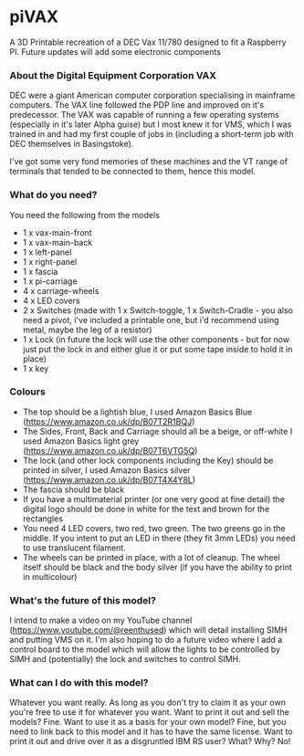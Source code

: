 # piVAX
A 3D Printable recreation of a DEC Vax 11/780 designed to fit a Raspberry PI. Future updates will add some electronic components

### About the Digital Equipment Corporation VAX
DEC were a giant American computer corporation specialising in mainframe computers. The VAX line followed the PDP line and improved on it's predecessor.  The VAX was capable of running a few operating systems (especially in it's later Alpha guise) but I most knew it for VMS, which I was trained in and had my first couple of jobs in (including a short-term job with DEC themselves in Basingstoke).

I've got some very fond memories of these machines and the VT range of terminals that tended to be connected to them, hence this model.

### What do you need?
You need the following from the models

- 1 x vax-main-front
- 1 x vax-main-back
- 1 x left-panel
- 1 x right-panel
- 1 x fascia
- 1 x pi-carriage
- 4 x carriage-wheels
- 4 x LED covers
- 2 x Switches (made with 1 x Switch-toggle, 1 x Switch-Cradle - you also need a pivot, i've included a printable one, but i'd recommend using metal, maybe the leg of a resistor)
- 1 x Lock (in future the lock will use the other components - but for now just put the lock in and either glue it or put some tape inside to hold it in place)
- 1 x key

### Colours
- The top should be a lightish blue, I used Amazon Basics Blue (https://www.amazon.co.uk/dp/B07T2R1BQJ)
- The Sides, Front, Back and Carriage should all be a beige, or off-white I used Amazon Basics light grey (https://www.amazon.co.uk/dp/B07T6VTG5Q)
- The lock (and other lock components including the Key) should be printed in silver, I used Amazon Basics silver (https://www.amazon.co.uk/dp/B07T4X4Y8L)
- The fascia should be black
- If you have a multimaterial printer (or one very good at fine detail) the digital logo should be done in white for the text and brown for the rectangles
- You need 4 LED covers, two red, two green.  The two greens go in the middle.  If you intent to put an LED in there (they fit 3mm LEDs) you need to use translucent filament.
- The wheels can be printed in place, with a lot of cleanup.  The wheel itself should be black and the body silver (if you have the ability to print in multicolour)

### What's the future of this model?
I intend to make a video on my YouTube channel (https://www.youtube.com/@reenthused) which will detail installing SIMH and putting VMS on it.  I'm also hoping to do a future video where I add a control board to the model which will allow the lights to be controlled by SIMH and (potentially) the lock and switches to control SIMH.

### What can I do with this model?
Whatever you want really. As long as you don't try to claim it as your own you're free to use it for whatever you want.  Want to print it out and sell the models?  Fine.  Want to use it as a basis for your own model? Fine, but you need to link back to this model and it has to have the same license.  Want to print it out and drive over it as a disgruntled IBM RS user? What? Why? No!


